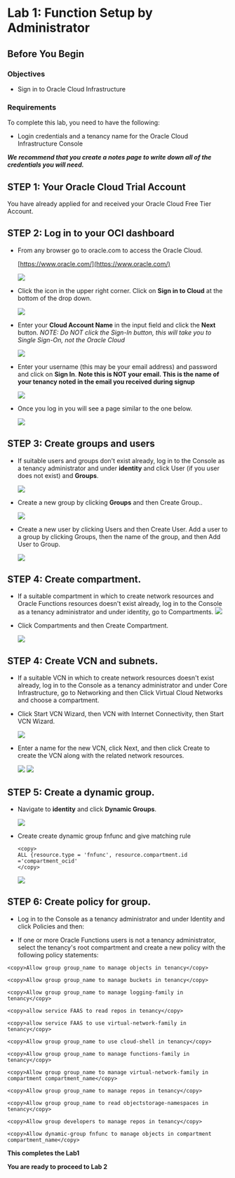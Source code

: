 # Lab 1: Function Setup by Administrator

## Before You Begin
### Objectives
- Sign in to Oracle Cloud Infrastructure

### Requirements
To complete this lab, you need to have the following:
- Login credentials and a tenancy name for the Oracle Cloud Infrastructure Console


***We recommend that you create a notes page to write down all of the credentials you will need.***

## **STEP 1:** Your Oracle Cloud Trial Account

You have already applied for and received your Oracle Cloud Free Tier Account.

## **STEP 2:** Log in to your OCI dashboard

- From any browser go to oracle.com to access the Oracle Cloud.

    [https://www.oracle.com/](https://www.oracle.com/)

    ![](images/0/login-screen.png " ")

- Click the icon in the upper right corner.  Click on **Sign in to Cloud** at the bottom of the drop down.   

  ![](images/0/signup.png " ")   
 
- Enter your **Cloud Account Name** in the input field and click the **Next** button.  *NOTE:  Do NOT click the Sign-In button, this will take you to Single Sign-On, not the Oracle Cloud*

  ![](images/1/001.png " ")
    
- Enter your username (this may be your email address) and password and click on **Sign In**.  **Note this is NOT your email. This is the name of your tenancy noted in the email you received during signup**

  ![](images/1/002.png " ")

- Once you log in you will see a page similar to the one below.

  ![](images/1/004.png " ") 

## **STEP 3:** Create groups and users

- If suitable users and groups don't exist already, log in to the Console as a tenancy administrator and under **identity** and click User (if you user does not exist) and **Groups**.  

  ![](images/1/1_1.png " ")

- Create a new group by clicking **Groups** and then Create Group..

  ![](images/1/1_2.png " ")

- Create a new user by clicking Users and then Create User. Add a user to a group by clicking Groups, then the name of the group, and then Add User to Group.
  
  ![](images/1/1_3.png " ")


## **STEP 4:** Create compartment.

- If a suitable compartment in which to create network resources and Oracle Functions resources doesn't exist already, log in to the Console as a tenancy administrator and under identity, go to Compartments.
  ![](images/1/1_4.png " ")

- Click Compartments and then Create Compartment.

  ![](images/1/1_5.png " ")

## **STEP 4:** Create VCN and subnets.

- If a suitable VCN in which to create network resources doesn't exist already, log in to the Console as a tenancy administrator and under Core Infrastructure, go to Networking and then Click Virtual Cloud Networks and choose a compartment.
  
- Click Start VCN Wizard, then VCN with Internet Connectivity, then Start VCN Wizard.

  ![](images/1/1_6.png " ")

- Enter a name for the new VCN, click Next, and then click Create to create the VCN along with the related network resources.
  
  ![](images/1/1_9.png " ")
  ![](images/1/1_10.png " ")

## **STEP 5:** Create a dynamic group.

- Navigate to **identity** and click  **Dynamic Groups**.  
  
  ![](images/1/1_7.png " ")

- Create create dynamic group fnfunc and give matching rule
  ```
  <copy>
  ALL {resource.type = 'fnfunc', resource.compartment.id ='compartment_ocid'
  </copy>
  ```
  ![](images/1/1_8.png " ")
## **STEP 6:** Create policy for group.

- Log in to the Console as a tenancy administrator and under Identity and click Policies and then:

- If one or more Oracle Functions users is not a tenancy administrator, select the tenancy's root compartment and create a new policy with the following policy statements:
```  
<copy>Allow group group_name to manage objects in tenancy</copy>
```
```
<copy>Allow group group_name to manage buckets in tenancy</copy>
```
```
<copy>Allow group group_name to manage logging-family in tenancy</copy>
```
```
<copy>allow service FAAS to read repos in tenancy</copy>
```
```
<copy>allow service FAAS to use virtual-network-family in tenancy</copy>
```
```
<copy>Allow group group_name to use cloud-shell in tenancy</copy> 
```

```  
<copy>Allow group group_name to manage functions-family in tenancy</copy>  
```
```  
<copy>Allow group group_name to manage virtual-network-family in compartment compartment_name</copy>  
```
```        
<copy>Allow group group_name to manage repos in tenancy</copy>  
```
```       
<copy>Allow group group_name to read objectstorage-namespaces in tenancy</copy>  
```
```  
<copy>Allow group developers to manage repos in tenancy</copy>        
```
```    
<copy>Allow dynamic-group fnfunc to manage objects in compartment compartment_name</copy>
```



**This completes the Lab1**

**You are ready to proceed to Lab 2**
